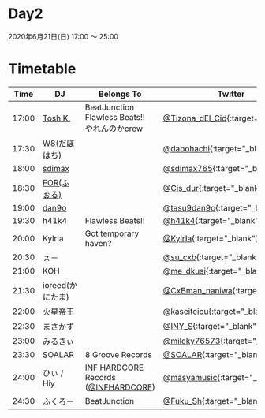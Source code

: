 # Day2

2020年6月21日(日) 17:00 ～ 25:00

# Timetable

| Time  | DJ | Belongs To | Twitter |
| ------ | ------ | ------ | ------ |
| 17:00 | [Tosh K.](../setlist/day2/01_tosh_k.md) | BeatJunction <br> Flawless Beats!! <br> やれんのかcrew | [@Tizona_dEl_Cid](https://twitter.com/Tizona_dEl_Cid){:target="_blank"}  |
| 17:30 | [W8(だぼはち)](../setlist/day2/02_w8.md) |  | [@dabohachi](https://twitter.com/dabohachi){:target="_blank"}  |
| 18:00 | [sdimax ](../setlist/day2/03_sdimax.md)|  | [@sdimax765](https://twitter.com/sdimax765){:target="_blank"}  |
| 18:30 | [FOR(ふぉる)](../setlist/day2/04_for.md) | | [@Cis_dur](https://twitter.com/Cis_dur){:target="_blank"}  |
| 19:00 | [dan9o](../setlist/day2/05_dan9o.md) |  | [@tasu9dan9o](https://twitter.com/tasu9dan9o){:target="_blank"}   |
| 19:30 | h41k4 | Flawless Beats!! | [@h41k4](https://twitter.com/h41k4){:target="_blank"}  |
| 20:00 | Kylria | Got temporary haven? | [@KylrIa](https://twitter.com/KylrIa){:target="_blank"}  |
| 20:30 | ㇲ－ | | [@su_cxb](https://twitter.com/su_cxb){:target="_blank"}  |
| 21:00 | KOH | | [@me_dkusi](https://twitter.com/me_dkusi){:target="_blank"}  |
| 21:30 | ioreed(かにたま) | | [@CxBman_naniwa](https://twitter.com/CxBman_naniwa){:target="_blank"}  |
| 22:00 | 火星帝王 | | [@kaseiteiou](https://twitter.com/kaseiteiou){:target="_blank"}  |
| 22:30 | まさかず | | [@INY_S](https://twitter.com/INY_S){:target="_blank"}  |
| 23:00 | みるきぃ | | [@milcky76573](https://twitter.com/milcky76573){:target="_blank"}  |
| 23:30 | SOALAR | 8 Groove Records | [@SOALAR](https://twitter.com/SOALAR){:target="_blank"}  |
| 24:00 | ひぃ / Hiy | INF HARDCORE Records ([@INFHARDCORE](https://twitter.com/INFHARDCORE)) | [@masyamusic](https://twitter.com/masyamusic){:target="_blank"}  |
| 24:30 | ふくろー | BeatJunction | [@Fuku_Sh](https://twitter.com/Fuku_Sh){:target="_blank"}  |
